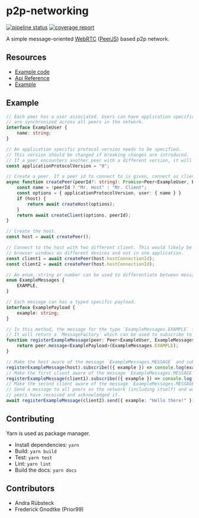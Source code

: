 # p2p-networking

[![pipeline status](https://gitlab.com/prior99/p2p-networking/badges/master/pipeline.svg)](https://github.com/Prior99/p2p-networking)
[![coverage report](https://gitlab.com/prior99/p2p-networking/badges/master/coverage.svg)](https://github.com/Prior99/p2p-networking)

A simple message-oriented [WebRTC](https://webrtc.org/) ([PeerJS](https://peerjs.com/)) based p2p network.

## Resources

- [Example code](./packages/example/src)
- [Api Reference](https://prior99.gitlab.io/p2p-networking/index.html)
- [Example](https://prior99.gitlab.io/p2p-networking/example/index.html)

## Example

```ts
// Each peer has a user associated. Users can have application specific properties that
// are synchronized across all peers in the network.
interface ExampleUser {
    name: string;
}

// An application specific protocol version needs to be specified.
// This version should be changed if breaking changes are introduced.
// If a peer encounters another peer with a different version, it will refuse to connect.
const applicationProtocolVersion = "0";

// Create a peer. If a peer id to connect to is given, connect as client and otherwise host.
async function createPeer(peerId?: string): Promise<Peer<ExampleUser, ExampleMessage>> {
    const name = !peerId ? "Mr. Host" : "Mr. Client";
    const options = { applicationProtocolVersion, user: { name } }
    if (host) {
        return await createHost(options);
    }
    return await createClient(options, peerId);
}

// Create the host.
const host = await createPeer();

// Connect to the host with two different client. This would likely be done in different
// browser windows on different devices and not in one application.
const client1 = await createPeer(host.hostConnectionId);
const client2 = await createPeer(host.hostConnectionId);

// An enum, string or number can be used to differentiate between messages.
enum ExampleMessages {
    EXAMPLE,
}

// Each message can has a typed specific payload.
interface ExamplePayload {
    example: string;
}

// In this method, the message for the type `ExampleMessages.EXAMPLE` is registered.
// It will return a `MessageFactory` which can be used to subscribe to messages or send then.
function registerExampleMessage(peer: Peer<ExampleUser, ExampleMessages>): MessageFactory<ExampleMessages, ExamplePayload> {
    return peer.message<ExamplePayload>(ExampleMessages.EXAMPLE);
}

// Make the host aware of the message `ExampleMessages.MESSAGE` and subscribe to it.
registerExampleMessage(host).subscribe(({ example }) => console.log(example));
// Make the first client aware of the message `ExampleMessages.MESSAGE` and subscribe to it.
registerExampleMessage(client1).subscribe(({ example }) => console.log(example));
// Make the second client aware of the message `ExampleMessages.MESSAGE`.
// Send a message to all peers on the network (including itself) and wait until all
// peers have received and acknowledged it.
await registerExampleMessage(client2).send({ example: "Hello there!" }).waitForAll();

```


## Contributing

Yarn is used as package manager.

* Install dependencies: `yarn`
* Build: `yarn build`
* Test: `yarn test`
* Lint: `yarn lint`
* Build the docs: `yarn docs`

## Contributors

* Andra Rübsteck
* Frederick Gnodtke (Prior99)
